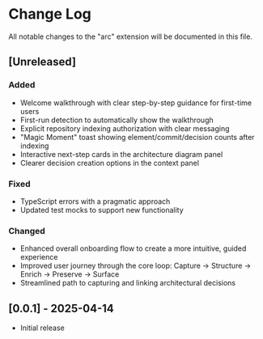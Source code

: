 # Change Log

All notable changes to the "arc" extension will be documented in this file.

## [Unreleased]

### Added
- Welcome walkthrough with clear step-by-step guidance for first-time users
- First-run detection to automatically show the walkthrough
- Explicit repository indexing authorization with clear messaging
- "Magic Moment" toast showing element/commit/decision counts after indexing
- Interactive next-step cards in the architecture diagram panel
- Clearer decision creation options in the context panel

### Fixed
- TypeScript errors with a pragmatic approach
- Updated test mocks to support new functionality

### Changed
- Enhanced overall onboarding flow to create a more intuitive, guided experience
- Improved user journey through the core loop: Capture → Structure → Enrich → Preserve → Surface
- Streamlined path to capturing and linking architectural decisions

## [0.0.1] - 2025-04-14

- Initial release